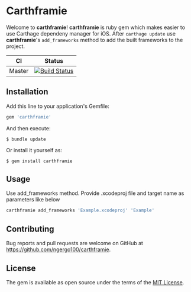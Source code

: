 # Carthframie

Welcome to **carthframie**! **carthframie** is ruby gem which makes easier to use Carthage dependeny manager for iOS.
After ```carthage update``` use **carthframie**'s ```add_frameworks``` method to add the built frameworks to the project.

|CI  |Status  |
|--|--|
| Master |  [![Build Status](https://travis-ci.org/ngergo100/carthframie.svg?branch=master)](https://travis-ci.org/ngergo100/carthframie)|

## Installation

Add this line to your application's Gemfile:

```ruby
gem 'carthframie'
```

And then execute:

    $ bundle update

Or install it yourself as:

    $ gem install carthframie

## Usage

Use add_frameworks method. Provide .xcodeproj file and target name as parameters like below

```ruby
carthframie add_frameworks 'Example.xcodeproj' 'Example'
```

## Contributing

Bug reports and pull requests are welcome on GitHub at https://github.com/ngergo100/carthframie.

## License

The gem is available as open source under the terms of the [MIT License](https://opensource.org/licenses/MIT).
